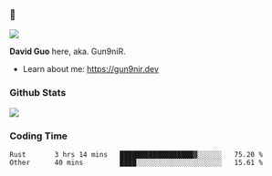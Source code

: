 ### 👋

![](https://komarev.com/ghpvc/?username=Gun9niR&label=Total+Views)

**David Guo** here, aka. Gun9niR.

- Learn about me: https://gun9nir.dev

### Github Stats

<img src="https://github-readme-stats.vercel.app/api?username=Gun9niR&count_private=true&show_icons=true&theme=vue-dark&hide_title=true">

### Coding Time

<!--START_SECTION:waka-->

```text
Rust       3 hrs 14 mins   ██████████████████▓░░░░░░   75.20 %
Other      40 mins         ████░░░░░░░░░░░░░░░░░░░░░   15.61 %
```

<!--END_SECTION:waka-->
